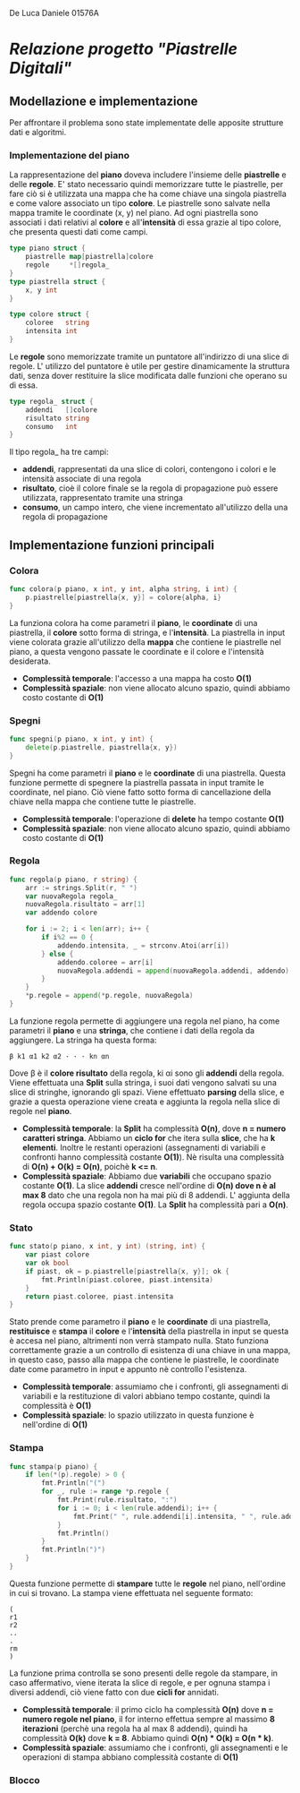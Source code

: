 De Luca Daniele 01576A
# *Relazione progetto "Piastrelle Digitali"*

## Modellazione e implementazione
Per affrontare il problema sono state implementate delle apposite strutture dati e algoritmi. 

### Implementazione del piano
La rappresentazione del **piano** doveva includere l'insieme delle **piastrelle** e delle **regole**. E' stato necessario quindi memorizzare tutte le piastrelle, per fare ciò si è utilizzata una mappa che ha come chiave una singola piastrella e come valore associato un tipo **colore**. Le piastrelle sono salvate nella mappa tramite le coordinate (x, y) nel piano. Ad ogni piastrella sono associati i dati relativi al **colore** e all'**intensità** di essa grazie al tipo colore, che presenta questi dati come campi.

```Go
type piano struct {
	piastrelle map[piastrella]colore
	regole     *[]regola_
}
type piastrella struct {
	x, y int
}

type colore struct {
	coloree   string
	intensita int
}
```

Le **regole** sono memorizzate tramite un puntatore all'indirizzo di una slice di regole. L' utilizzo del puntatore è utile per gestire dinamicamente la struttura dati, senza dover restituire la slice modificata dalle funzioni che operano su di essa. 

```Go
type regola_ struct {
	addendi   []colore
	risultato string
	consumo   int
}
```

Il tipo regola_ ha tre campi:
- **addendi**, rappresentati da una slice di colori, contengono i colori e le intensità associate di una regola
- **risultato**, cioè il colore finale se la regola di propagazione può essere utilizzata, rappresentato tramite una stringa
- **consumo**, un campo intero, che viene incrementato all'utilizzo della una regola di propagazione

## Implementazione funzioni principali

### Colora
```Go
func colora(p piano, x int, y int, alpha string, i int) {
	p.piastrelle[piastrella{x, y}] = colore{alpha, i}
}
```
La funziona colora ha come parametri il **piano**, le **coordinate** di una piastrella, il **colore** sotto forma di stringa, e l'**intensità**. La piastrella in input viene colorata grazie all'utilizzo della **mappa** che contiene le piastrelle nel piano, a questa vengono passate le coordinate e il colore e l'intensità desiderata.  
- **Complessità temporale**: l'accesso a una mappa ha costo **O(1)**
- **Complessità spaziale**: non viene allocato alcuno spazio, quindi abbiamo costo costante di **O(1)**

### Spegni
```Go
func spegni(p piano, x int, y int) {
	delete(p.piastrelle, piastrella{x, y})
}
```
Spegni ha come parametri il **piano** e le **coordinate** di una piastrella. Questa funzione permette di spegnere la piastrella passata in input tramite le coordinate, nel piano. Ciò viene fatto sotto forma di cancellazione della chiave nella mappa che contiene tutte le piastrelle. 
- **Complessità temporale**: l'operazione di **delete** ha tempo costante **O(1)**
- **Complessità spaziale**: non viene allocato alcuno spazio, quindi abbiamo costo costante di **O(1)**

### Regola
```Go
func regola(p piano, r string) {
	arr := strings.Split(r, " ")
	var nuovaRegola regola_
	nuovaRegola.risultato = arr[1]
	var addendo colore

	for i := 2; i < len(arr); i++ {
		if i%2 == 0 {
			addendo.intensita, _ = strconv.Atoi(arr[i])
		} else {
			addendo.coloree = arr[i]
			nuovaRegola.addendi = append(nuovaRegola.addendi, addendo)
		}
	}
	*p.regole = append(*p.regole, nuovaRegola)
}
```
La funzione regola permette di aggiungere una regola nel piano, ha come parametri il **piano** e una **stringa**, che contiene i dati della regola da aggiungere. La stringa ha questa forma: 
```
β k1 α1 k2 α2 · · · kn αn
```
Dove β è il **colore risultato** della regola, ki αi sono gli **addendi** della regola. Viene effettuata una **Split** sulla stringa, i suoi dati vengono salvati su una slice di stringhe, ignorando gli spazi. 
Viene effettuato **parsing** della slice, e grazie a questa operazione viene creata e aggiunta la regola nella slice di regole nel **piano**.
- **Complessità temporale**: la **Split** ha complessità **O(n)**, dove **n = numero caratteri stringa**. Abbiamo un **ciclo for** che itera sulla **slice**, che ha **k elementi**. Inoltre le restanti operazioni (assegnamenti di variabili e confronti hanno complessità costante **O(1)**). Nè risulta una complessità di **O(n) + O(k) = O(n)**, poichè **k <= n**.
- **Complessità spaziale**: Abbiamo due **variabili** che occupano spazio costante **O(1)**. La slice **addendi** cresce nell'ordine di **O(n) dove n è al max 8** dato che una regola non ha mai più di 8 addendi. L' aggiunta della regola occupa spazio costante **O(1)**. La **Split** ha complessità pari a **O(n)**.

### Stato
```Go
func stato(p piano, x int, y int) (string, int) {
	var piast colore
	var ok bool
	if piast, ok = p.piastrelle[piastrella{x, y}]; ok {
		fmt.Println(piast.coloree, piast.intensita)
	}
	return piast.coloree, piast.intensita
}
```
Stato prende come parametro il **piano** e le **coordinate** di una piastrella, **restituisce** e **stampa** il **colore** e l'**intensità** della piastrella in input se questa è accesa nel piano, altrimenti non verrà stampato nulla. Stato funziona correttamente grazie a un controllo di esistenza di una chiave in una mappa, in questo caso, passo alla mappa che contiene le piastrelle, le coordinate date come parametro in input e appunto nè controllo l'esistenza.
- **Complessità temporale**: assumiamo che i confronti, gli assegnamenti di variabili e la restituzione di valori abbiano tempo costante, quindi la complessità è **O(1)**
- **Complessità spaziale**: lo spazio utilizzato in questa funzione è nell'ordine di **O(1)**

### Stampa
```Go
func stampa(p piano) {
	if len(*(p).regole) > 0 {
		fmt.Println("(")
		for _, rule := range *p.regole {
			fmt.Print(rule.risultato, ":")
			for i := 0; i < len(rule.addendi); i++ {
				fmt.Print(" ", rule.addendi[i].intensita, " ", rule.addendi[i].coloree)
			}
			fmt.Println()
		}
		fmt.Println(")")
	}
}
```
Questa funzione permette di **stampare** tutte le **regole** nel piano, nell'ordine in cui si trovano. La stampa viene effettuata nel seguente formato:
```
(
r1
r2
..
.
rm
)
```
La funzione prima controlla se sono presenti delle regole da stampare, in caso affermativo, viene iterata la slice di regole, e per ognuna stampa i diversi addendi, ciò viene fatto con due **cicli for** annidati. 
- **Complessità temporale**: il primo ciclo ha complessità **O(n)** dove **n = numero regole nel piano**, il for interno effettua sempre al massimo **8 iterazioni** (perchè una regola ha al max 8 addendi), quindi ha complessità **O(k)** dove **k = 8**. 
Abbiamo quindi **O(n) * O(k) = O(n * k)**. 
- **Complessità spaziale**: assumiamo che i confronti, gli assegnamenti e le operazioni di stampa abbiano complessità costante di **O(1)**

### Blocco
